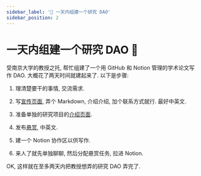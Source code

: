 ```yaml
---
sidebar_label: '🤝 一天内组建一个研究 DAO'
sidebar_position: 2
---
```


# 一天内组建一个研究 DAO 🤝

受南京大学的教授之托, 帮忙组建了一个用 GitHub 和 Notion 管理的学术论文写作 DAO. 大概花了两天时间就建起来了. 以下是步骤:

1. 理清楚要干的事情, 交流需求.

2. 写[宣传页面](https://github.com/DigitalFinanceAndWorldSIG-DAO/Blockchain-x-Finance-SIG-DAO), 弄个 Markdown, 介绍介绍, 加个联系方式就行. 最好中英文.

3. 准备单独的研究项目的[介绍页面](https://github.com/DigitalFinanceAndWorldSIG-DAO/Privacy-Preserving-Computing).

4. 发布[悬赏](https://github.com/DigitalFinanceAndWorldSIG-DAO/Privacy-Preserving-Computing/issues), 中英文.

5. 建一个 Notion 协作区以供写作.

6. 来人了就先单独聊聊, 然后分配悬赏任务, 拉进 Notion.

OK, 这样就在至多两天内把教授想弄的研究 DAO 弄完了.
